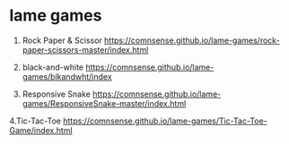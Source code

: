 
# lame games


1. Rock Paper & Scissor
https://comnsense.github.io/lame-games/rock-paper-scissors-master/index.html


2. black-and-white
https://comnsense.github.io/lame-games/blkandwht/index


3. Responsive Snake 
https://comnsense.github.io/lame-games/ResponsiveSnake-master/index.html

4.Tic-Tac-Toe 
https://comnsense.github.io/lame-games/Tic-Tac-Toe-Game/index.html
